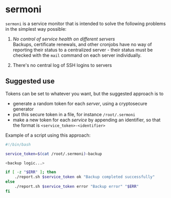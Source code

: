 # sermoni

`sermoni` is a service monitor that is intended to solve the following problems 
in the simplest way possible:

1. _No control of service health on different servers_   
  Backups, certificate renewals, and other cronjobs have no way of reporting
  their status to a centralized server - their status must be checked with the
  `mail` command on each server individually.

2. There's no central log of SSH logins to servers

## Suggested use

Tokens can be set to whatever you want, but the suggested approach is to

- generate a random token for each _server_, using a cryptosecure generator
- put this secure token in a file, for instance `/root/.sermoni`
- make a new token for each _service_ by appending an identifier, so that the
  format is `<service_token>-<identifier>`

Example of a script using this approach:

```bash
#!/bin/bash

service_token=$(cat /root/.sermoni)-backup

<backup logic...> 

if [ -z "$ERR" ]; then
    ./report.sh $service_token ok "Backup completed successfully"
else 
    ./report.sh $service_token error "Backup error" "$ERR"
fi

```
